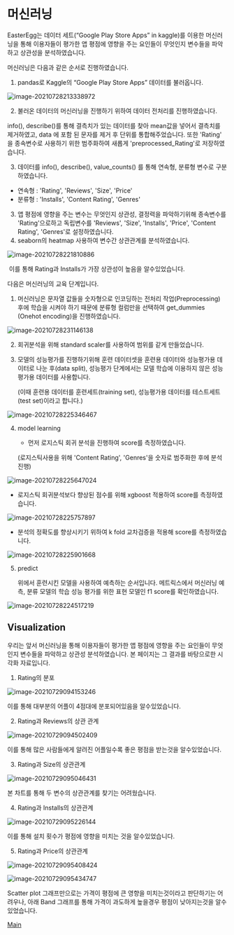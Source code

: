 # 머신러닝

EasterEgg는 데이터 세트(“Google Play Store Apps”  in kaggle)를 이용한 머신러닝을 통해 이용자들이 평가한 앱 평점에 영향을 주는 요인들이 무엇인지 변수들을 파악하고 상관성을 분석하였습니다.

머신러닝은 다음과 같은 순서로 진행하였습니다.

1. pandas로 Kaggle의 “Google Play Store Apps” 데이터를 불러옵니다.

![image-20210728213338972](https://user-images.githubusercontent.com/85269812/127595503-dde1898a-4925-4d27-bc9d-b8c3e72493ed.png)

2.  불러온 데이터의 머신러닝을 진행하기 위하여 데이터 전처리를 진행하였습니다. 

 info(), describe()를 통해 결측치가 있는 데이터를 찾아 mean값을 넣어서 결측치를 제거하였고, data 에 포함 된 문자를 제거 후 단위를 통합해주었습니다. 또한 'Rating' 을 종속변수로 사용하기 위한 범주화하여 새롭게 'preprocessed_Rating'로 저장하였습니다.

3.  데이터를 info(), describe(), value_counts() 를 통해 연속형, 분류형 변수로 구분하였습니다.

* 연속형 : 'Rating', 'Reviews', 'Size', 'Price'
* 분류형 : 'Installs', 'Content Rating', 'Genres'

3. 앱 평점에 영향을 주는 변수는 무엇인지 상관성, 결정력을 파악하기위해 종속변수를 'Rating'으로하고 독립변수를 'Reviews', 'Size', 'Installs', 'Price', 'Content Rating', 'Genres'로  설정하였습니다.
4. seaborn의 heatmap 사용하여 변수간 상관관계를 분석하였습니다.

![image-20210728221810886](https://user-images.githubusercontent.com/85269812/127595517-426d46da-473e-4c1e-9b3d-3a12fb15afd4.png)

​	이를 통해 Rating과 Installs가 가장 상관성이 높음을 알수있었습니다.

다음은 머신러닝의 교육 단계입니다.

1. 머신러닝은 문자열 값들을 숫자형으로 인코딩하는 전처리 작업(Preprocessing) 후에 학습을 시켜야 하기 때문에 분류형 컬럼만을 선택하여  get_dummies (Onehot encoding)을 진행하였습니다.

![image-20210728231146138](https://user-images.githubusercontent.com/85269812/127595548-e67ecf08-a124-4578-8439-a43501c47524.png)

2. 회귀분석을 위해 standard scaler를 사용하여 범위를 같게 만들었습니다.

3. 모델의 성능평가를 진행하기위해 훈련 데이터셋을 훈련용 데이터와 성능평가용 데이터로 나눈 후(data split), 성능평가 단계에서는 모델 학습에 이용하지 않은 성능평가용 데이터를 사용합니다.

   (이때 훈련용 데이터를 훈련세트(training set), 성능평가용 데이터를 테스트세트(test set)이라고 합니다.)

![image-20210728225346467](https://user-images.githubusercontent.com/85269812/127595539-d8c558b6-43d0-46f5-b2d9-0671b43b2ad0.png)

4. model learning

   * 먼저 로지스틱 회귀 분석을 진행하여 score를 측정하였습니다.

   (로지스틱사용을 위해 'Content Rating', 'Genres'을 숫자로 범주화한 후에 분석 진행)

![image-20210728225647024](https://user-images.githubusercontent.com/85269812/127595541-8250606f-cb0e-4a52-bd43-3df94ae7fc35.png)

   * 로지스틱 회귀분석보다 향상된 점수를 위해 xgboost 적용하여  score를 측정하였습니다.

![image-20210728225757897](https://user-images.githubusercontent.com/85269812/127595543-854699f2-d291-4f1f-af30-ed65cdd286d1.png)

   * 분석의 정확도를 향상시키기 위하여 k fold 교차검증을 적용해 score를 측정하였습니다.

![image-20210728225901668](https://user-images.githubusercontent.com/85269812/127595545-b60239cc-99dd-4329-bd13-f7cf74b3bb4d.png)

5. predict

   위에서 훈련시킨 모델을 사용하여 예측하는 순서입니다. 메트릭스에서  머신러닝 예측, 분류 모델의 학습 성능 평가를 위한 표현 모델인 f1 score를 확인하였습니다.

![image-20210728224517219](https://user-images.githubusercontent.com/85269812/127595533-7df473e1-b5c1-48a7-8926-5132f1d9d3bb.png)



## Visualization

우리는 앞서 머신러닝을 통해 이용자들이 평가한 앱 평점에 영향을 주는 요인들이 무엇인지 변수들을 파악하고 상관성 분석하였습니다. 본 페이지는 그 결과를 바탕으로한 시각화 자료입니다.

1.  Rating의 분포

![image-20210729094153246](https://user-images.githubusercontent.com/85269812/127595474-7cb519e1-249a-4a10-926a-43b3d4c800e3.png)

이를 통해 대부분의 어플이 4점대에 분포되어있음을 알수있었습니다.

2. Rating과 Reviews의 상관 관계

![image-20210729094502409](https://user-images.githubusercontent.com/85269812/127595481-acd7a845-72d4-479e-b594-f627b217b8e0.png)

이를 통해 많은 사람들에게 알려진 어플일수록 좋은 평점을 받는것을 알수있었습니다.

3. Rating과 Size의 상관관계

![image-20210729095046431](https://user-images.githubusercontent.com/85269812/127595483-510564ec-09cc-4c3c-8294-3bc0ec6ec629.png)

본 차트를 통해 두 변수의 상관관계를 찾기는 어려웠습니다.

4. Rating과 Installs의 상관관계

![image-20210729095226144](https://user-images.githubusercontent.com/85269812/127595488-3241b68a-73fd-4458-a9de-7edfefd13f3b.png)

이를 통해 설치 횟수가 평점에 영향을 미치는 것을 알수있었습니다.

5. Rating과 Price의 상관관계

![image-20210729095408424](https://user-images.githubusercontent.com/85269812/127595494-5e7e883b-877a-4095-b474-99afe04298f7.png)

![image-20210729095434747](https://user-images.githubusercontent.com/85269812/127596075-eb8874d0-52d8-4a5d-8642-a0ad9df61cc7.png)

Scatter plot 그래프만으로는 가격이 평점에 큰 영향을 미치는것이라고 판단하기는 어려우나, 아래 Band 그래프를 통해 가격이 과도하게 높을경우 평점이 낮아지는것을 알수있었습니다.





[Main](https://github.com/creamcheesesteak/Project_EasterEgg)
